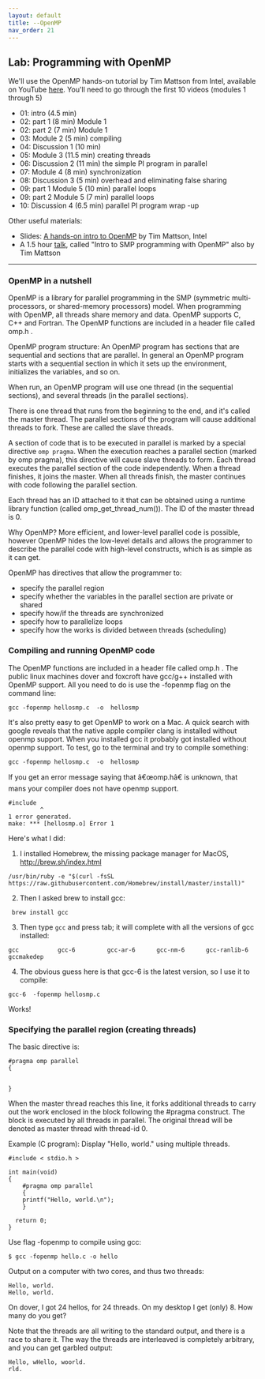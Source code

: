 ```yaml
---
layout: default 
title: --OpenMP
nav_order: 21
---
```



## Lab: Programming with OpenMP 


We'll use the OpenMP hands-on tutorial by Tim Mattson from Intel, available on YouTube [here](https://www.youtube.com/watch?v=6jFkNjhJ-Z4&list=PLLX-Q6B8xqZ8n8bwjGdzBJ25X2utwnoEG&index=3). You'll need to go through the first 10 videos (modules 1 through 5)

*  01: intro (4.5 min)
*  02: part 1 (8 min) Module 1
*  02: part 2 (7 min) Module 1
*  03: Module 2 (5 min) compiling
*  04: Discussion 1 (10 min)
*  05: Module 3 (11.5 min) creating threads
*  06: Discussion 2 (11 min) the simple PI program in parallel
*  07: Module 4 (8 min) synchronization
*  08: Discussion 3 (5 min) overhead and eliminating false sharing
*  09: part 1 Module 5 (10 min) parallel loops
*  09: part 2 Module 5 (7 min) parallel loops
* 10: Discussion 4 (6.5 min) parallel PI program wrap -up 

Other useful materials:

  * Slides: [A hands-on intro to OpenMP](https://github.com/tgmattso/OpenMP_intro_tutorial)  by Tim Mattson, Intel
  *  A 1.5 hour [talk](https://www.youtube.com/watch?v=fn2VAUSw6cI), called "Intro to SMP programming with OpenMP" also by Tim Mattson 


***

### OpenMP in a nutshell


OpenMP is a library for parallel programming in the SMP (symmetric multi-processors, or shared-memory processors) model. When programming with OpenMP, all threads share memory and data. OpenMP supports C, C++ and Fortran. The OpenMP functions are included in a header file called omp.h .

OpenMP program structure: An OpenMP program has sections that are sequential and sections that are parallel. In general an OpenMP program starts with a sequential section in which it sets up the environment, initializes the variables, and so on.

When run, an OpenMP program will use one thread (in the sequential sections), and several threads (in the parallel sections).

There is one thread that runs from the beginning to the end, and it's called the master thread. The parallel sections of the program will cause additional threads to fork. These are called the slave threads.

A section of code that is to be executed in parallel is marked by a special directive ```omp pragma```. When the execution reaches a parallel section (marked by omp pragma), this directive will cause slave threads to form. Each thread executes the parallel section of the code independently. When a thread finishes, it joins the master. When all threads finish, the master continues with code following the parallel section.

Each thread has an ID attached to it that can be obtained using a runtime library function (called omp_get_thread_num()). The ID of the master thread is 0.

Why OpenMP? More efficient, and lower-level parallel code is possible, however OpenMP hides the low-level details and allows the programmer to describe the parallel code with high-level constructs, which is as simple as it can get.

OpenMP has directives that allow the programmer to:

   * specify the parallel region
   * specify whether the variables in the parallel section are private or shared
   * specify how/if the threads are synchronized
   *  specify how to parallelize loops
   * specify how the works is divided between threads (scheduling) 


### Compiling and running OpenMP code

The OpenMP functions are included in a header file called omp.h . The public linux machines dover and foxcroft have gcc/g++ installed with OpenMP support. All you need to do is use the -fopenmp flag on the command line:

```gcc -fopenmp hellosmp.c  -o  hellosmp```

It's also pretty easy to get OpenMP to work on a Mac. A quick search with google reveals that the native apple compiler clang is installed without openmp support. When you installed gcc it probably got installed without openmp support. To test, go to the terminal and try to compile something:

```gcc -fopenmp hellosmp.c  -o  hellosmp```

If you get an error message saying that â€œomp.hâ€ is unknown, that mans your compiler does not have openmp support.

```hellosmp.c:12:10: fatal error: 'omp.h' file not found
#include 
         ^
1 error generated.
make: *** [hellosmp.o] Error 1
```

Here's what I did:

1. I installed Homebrew, the missing package manager for MacOS, http://brew.sh/index.html

```/usr/bin/ruby -e "$(curl -fsSL https://raw.githubusercontent.com/Homebrew/install/master/install)"```

2. Then I asked brew to install gcc:

``` brew install gcc```

3. Then type ```gcc``` and press tab; it will complete with all the versions of gcc installed:

```$gcc
gcc           gcc-6         gcc-ar-6      gcc-nm-6      gcc-ranlib-6  gccmakedep    
```
4. The obvious guess here is that gcc-6 is the latest version, so I use it to compile:

```gcc-6  -fopenmp hellosmp.c ```

Works!


### Specifying the parallel region (creating threads)

The basic directive is:

```
#pragma omp parallel 
{


}
```

When the master thread reaches this line, it forks additional threads to carry out the work enclosed in the block following the #pragma construct. The block is executed by all threads in parallel. The original thread will be denoted as master thread with thread-id 0.


Example (C program): Display "Hello, world." using multiple threads.

```
#include < stdio.h >

int main(void)
{
    #pragma omp parallel
    {
    printf("Hello, world.\n");
    }

  return 0;
}
```
Use flag -fopenmp to compile using gcc:

```
$ gcc -fopenmp hello.c -o hello
```

Output on a computer with two cores, and thus two threads:
```
Hello, world.
Hello, world.
```
On dover, I got 24 hellos, for 24 threads. On my desktop I get (only) 8. How many do you get?

Note that the threads are all writing to the standard output, and there is a race to share it. The way the threads are interleaved is completely arbitrary, and you can get garbled output:
```
Hello, wHello, woorld.
rld.
```
